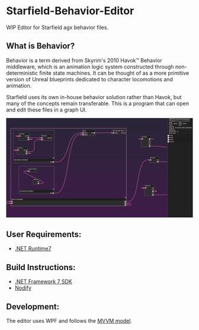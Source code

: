 # Starfield-Behavior-Editor
WIP Editor for Starfield agx behavior files.
## What is Behavior?
Behavior is a term derived from Skyrim's 2010 Havok™ Behavior middleware, which is an animation logic system constructed through non-deterministic finite state machines. It can be thought of as a more primitive version of Unreal blueprints dedicated to character locomotions and animation. 

Starfield uses its own in-house behavior solution rather than Havok, but many of the concepts remain transferable. This is a program that can open and edit these files in a graph UI. 

![Sample Pic](docs/images/editor1.png)

## User Requirements:
* [.NET Runtime7](https://dotnet.microsoft.com/en-us/download/dotnet/7.0)


## Build Instructions:
* [.NET Framework 7 SDK](https://dotnet.microsoft.com/en-us/download/dotnet/7.0)
* [Nodify](https://github.com/miroiu/nodify)

## Development:
The editor uses WPF and follows the [MVVM model](https://learn.microsoft.com/en-us/archive/msdn-magazine/2009/february/patterns-wpf-apps-with-the-model-view-viewmodel-design-pattern).
